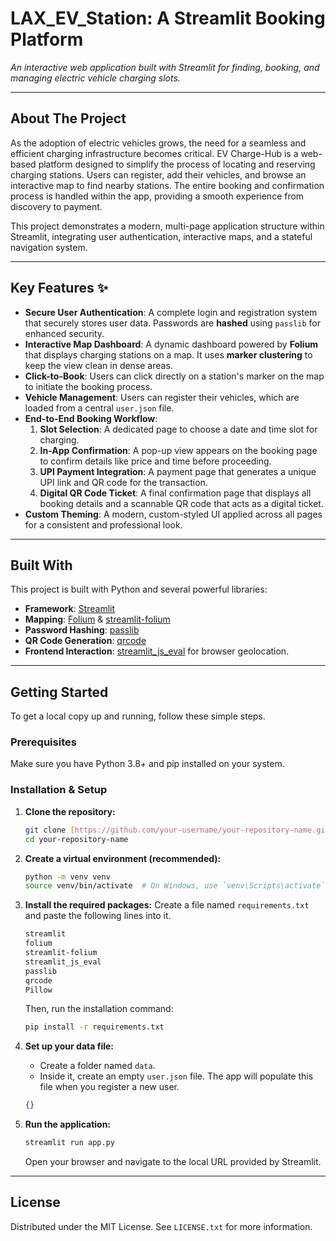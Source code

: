 # LAX_EV_Station: A Streamlit Booking Platform

*An interactive web application built with Streamlit for finding, booking, and managing electric vehicle charging slots.*

---
## About The Project

As the adoption of electric vehicles grows, the need for a seamless and efficient charging infrastructure becomes critical. EV Charge-Hub is a web-based platform designed to simplify the process of locating and reserving charging stations. Users can register, add their vehicles, and browse an interactive map to find nearby stations. The entire booking and confirmation process is handled within the app, providing a smooth experience from discovery to payment.

This project demonstrates a modern, multi-page application structure within Streamlit, integrating user authentication, interactive maps, and a stateful navigation system.

---
## Key Features ✨

* **Secure User Authentication**: A complete login and registration system that securely stores user data. Passwords are **hashed** using `passlib` for enhanced security.
* **Interactive Map Dashboard**: A dynamic dashboard powered by **Folium** that displays charging stations on a map. It uses **marker clustering** to keep the view clean in dense areas.
* **Click-to-Book**: Users can click directly on a station's marker on the map to initiate the booking process.
* **Vehicle Management**: Users can register their vehicles, which are loaded from a central `user.json` file.
* **End-to-End Booking Workflow**:
    1.  **Slot Selection**: A dedicated page to choose a date and time slot for charging.
    2.  **In-App Confirmation**: A pop-up view appears on the booking page to confirm details like price and time before proceeding.
    3.  **UPI Payment Integration**: A payment page that generates a unique UPI link and QR code for the transaction.
    4.  **Digital QR Code Ticket**: A final confirmation page that displays all booking details and a scannable QR code that acts as a digital ticket.
* **Custom Theming**: A modern, custom-styled UI applied across all pages for a consistent and professional look.

---
## Built With

This project is built with Python and several powerful libraries:

* **Framework**: [Streamlit](https://streamlit.io/)
* **Mapping**: [Folium](https://python-visualization.github.io/folium/) & [streamlit-folium](https://github.com/randyzwitch/streamlit-folium)
* **Password Hashing**: [passlib](https://passlib.readthedocs.io/en/stable/)
* **QR Code Generation**: [qrcode](https://github.com/lincolnloop/python-qrcode)
* **Frontend Interaction**: [streamlit_js_eval](https://github.com/aghasemi/streamlit_js_eval) for browser geolocation.

---
## Getting Started

To get a local copy up and running, follow these simple steps.

### Prerequisites

Make sure you have Python 3.8+ and pip installed on your system.

### Installation & Setup

1.  **Clone the repository:**
    ```sh
    git clone [https://github.com/your-username/your-repository-name.git](https://github.com/your-username/your-repository-name.git)
    cd your-repository-name
    ```

2.  **Create a virtual environment (recommended):**
    ```sh
    python -m venv venv
    source venv/bin/activate  # On Windows, use `venv\Scripts\activate`
    ```

3.  **Install the required packages:**
    Create a file named `requirements.txt` and paste the following lines into it.
    ```txt
    streamlit
    folium
    streamlit-folium
    streamlit_js_eval
    passlib
    qrcode
    Pillow
    ```
    Then, run the installation command:
    ```sh
    pip install -r requirements.txt
    ```

4.  **Set up your data file:**
    * Create a folder named `data`.
    * Inside it, create an empty `user.json` file. The app will populate this file when you register a new user.
    ```json
    {}
    ```

5.  **Run the application:**
    ```sh
    streamlit run app.py
    ```
    Open your browser and navigate to the local URL provided by Streamlit.

---
## License

Distributed under the MIT License. See `LICENSE.txt` for more information.
